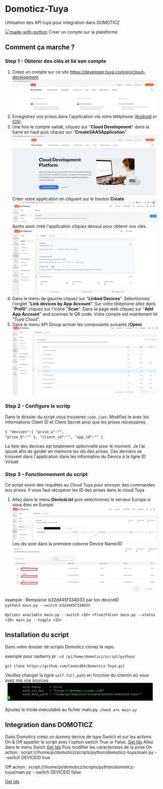 # Domoticz-Tuya
Utilisation des API tuya pour intégration dans DOMOTICZ

[![made-with-python](https://img.shields.io/badge/Made%20with-Python-1f425f.svg)](https://www.python.org/)
Creer un compte sur la plateforme 

## Comment ça marche ?
### Step 1 - Obtenir des clés et lié son compte

1. Créez un compte sur ce site https://developer.tuya.com/en/cloud-development 
![Get Ids](img/CloudDev.jpg)
2. Enregistrez vos prises dans l'application via votre téléphone  ([Android](https://play.google.com/store/apps/details?id=com.tuya.smart&hl=fr) or [IOS](https://apps.apple.com/fr/app/tuyasmart/id1034649547)). 
3. Une fois le compte validé, cliquez sur "**Cloud Development**" dans la barre en haut puis cliquez sur  "**CreateSAASApplication**". 
![Get Ids](img/CreateSAASApp.jpg)
Créer votre application en cliquant sur le bouton **Create**
![Get Ids](img/CreateSAASApp-btn.jpg)
Après avoir créé l'application cliquez dessus pour obtenir vos clés.
![Get Ids](img/ClientID-Secret.jpg)
4. Dans le menu de gauche cliquez sur "**Linked Devices**". Sélectionnez l'onglet "**Link devices by App Account**". 
Sur votre téléphone allez dans  "**Profil**" cliquez sur l’icône  "**Scan**". 
Dans la page web cliquez sur  "**Add App Account**" and scannez le QR code. Votre compte est maintenant lié "_Tuya Cloud_".
5. Dans le menu API Group activer les composants suivants (**Open**)
![Get Ids](img/API-Group.png)

### Step 2 - Configure le scritp
Dans le dossier du script vous trouverez `code.json`. Modifiez le avec les informations Client ID et Client Secret ainsi que les prises nécessaires.

`{
   "devices":{
      "prise_a":"",                               
      "prise_b":""
   },
   "client_id":"",
   "app_id":""
}`

La liste des devices est totalement optionnelle pour le moment. Je l'ai ajouté afin de garder en mémoire les ids des prises. Ces derniers se trouvent dans l'application dans les informatins du Device à la ligne ID Virtuel.


### Step 3 - Fonctionnement du script
Ce script envoi des requêtes au Cloud Tuya pour envoyer des commandes aux prises. 
Il vous faut récupérer les ID des prises dans le cloud Tuya

1. Allez dans le menu **DeviceList** puis selectionnez le serveur Europe si vous êtes en Europe
![Get Ids](img/ListDevices.jpg)
Les ids sont dans la premiere colonne Device Name/ID
![Get Ids](img/ListDevices2.jpg)

example : Remplacer b32d445f334D33 par ton deviceID  
`python3 main.py --switch b32d445f334D33`

`Options available
main.py --switch <ID> <True|False>
main.py --status <ID>
main.py --toggle <ID>`


## Installation du script

Dans votre dossier de scripts Domoticz clonez le repo. 

exemple pour rasberry pi : `cd /pi/home/domoticz/script/python/`

`git clone https://github.com/Canard64/Domoticz-Tuya.git `

Veuillez changer la ligne `self.full_path` en fonction du chemin où vous avez mis vos sources
![Get Ids](img/FullPath.jpg)

Ajoutez le mode éxecutable au fichier main.py.
`chmod a+x main.py`

## Integration dans DOMOTICZ

Dans Domoticz créez un dummy device de type Switch et sur les actions On & Off appeller le script avec l'option switch True or False.
[Get Ids](img/DomoCreate.jpg)
Allez dans le menu Swich 
[Get Ids](img/DomoMenuSwitch.jpg)
Puis modifier les caracteristes de la prise 
On action : 
script:///home/pi/domoticz/scripts/python/domoticz-tuya/main.py --switch DEVICEID true

Off action : 
script:///home/pi/domoticz/scripts/python/domoticz-tuya/main.py --switch DEVICEID false

[Get Ids](img/DomoFin.jpg)




